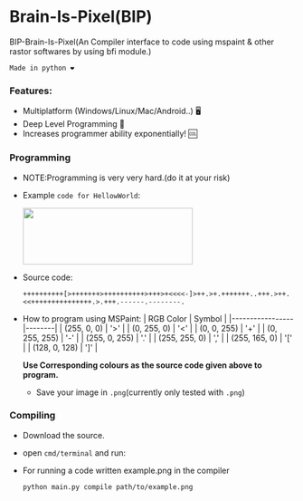 # Brain-Is-Pixel(BIP)

BIP-Brain-Is-Pixel(An Compiler interface to code using mspaint &amp; other rastor softwares by using bfi module.)

`Made in python ❤️`
### Features:
 - Multiplatform (Windows/Linux/Mac/Android..) 🖥️
 - Deep Level Programming 🧱
 - Increases programmer ability exponentially! 🆒
### Programming
- NOTE:Programming is very very hard.(do it at your risk)
- Example `code for HellowWorld`:
 
  <img src="https://github.com/cool-dev-guy/Brain-Is-Pixel/assets/116984615/3536b5b6-c8cb-472c-88c2-f0405d6bc870" width="300" height="100" />
- Source code:
  ```brainfuck
  ++++++++++[>+++++++>++++++++++>+++>+<<<<-]>++.>+.+++++++..+++.>++.<<+++++++++++++++.>.+++.------.--------.
  ```
- How to program using MSPaint:
  | RGB Color       | Symbol |
  |-----------------|--------|
  | (255, 0, 0)     |   '>'  |
  | (0, 255, 0)     |   '<'  |
  | (0, 0, 255)     |   '+'  |
  | (0, 255, 255)   |   '-'  |
  | (255, 0, 255)   |   '.'  |
  | (255, 255, 0)   |   ','  |
  | (255, 165, 0)   |   '['  |
  | (128, 0, 128)   |   ']'  |
  
  **Use Corresponding colours as the source code given above to program.**
  - Save your image in `.png`(currently only tested with `.png`)
### Compiling
- Download the source.
- open `cmd/terminal` and run:
- For running a code written example.png in the compiler
 
  ```bash
  python main.py compile path/to/example.png
  ```

